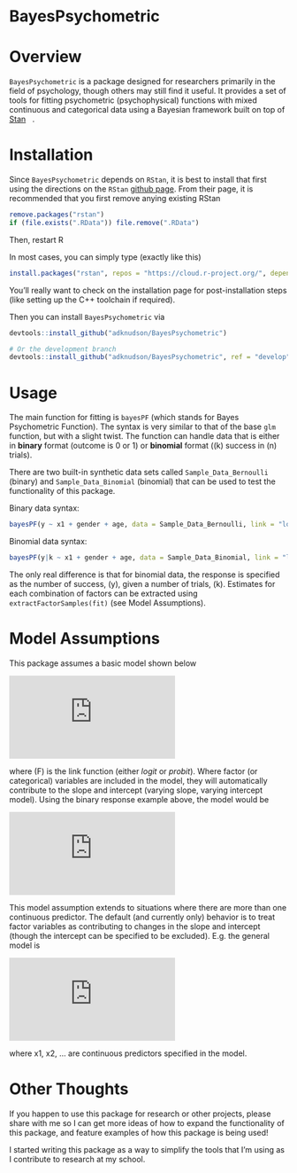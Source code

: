 
# BayesPsychometric

# Overview

`BayesPsychometric` is a package designed for researchers primarily in
the field of psychology, though others may still find it useful. It
provides a set of tools for fitting psychometric (psychophysical)
functions with mixed continuous and categorical data using a Bayesian
framework built on top of
<a href='https://mc-stan.org/'>Stan<img src='https://github.com/stan-dev/logos/blob/master/logo_tm.png?raw=true' target='_blank' height="12" /></a>.

# Installation

Since `BayesPsychometric` depends on `RStan`, it is best to install that
first using the directions on the `RStan` [github
page](https://github.com/stan-dev/rstan/wiki/RStan-Getting-Started).
From their page, it is recommended that you first remove anying existing
RStan

``` r
remove.packages("rstan")
if (file.exists(".RData")) file.remove(".RData")
```

Then, restart R

In most cases, you can simply type (exactly like this)

``` r
install.packages("rstan", repos = "https://cloud.r-project.org/", dependencies = TRUE)
```

You’ll really want to check on the installation page for
post-installation steps (like setting up the C++ toolchain if required).

Then you can install `BayesPsychometric` via

``` r
devtools::install_github("adknudson/BayesPsychometric")

# Or the development branch
devtools::install_github("adknudson/BayesPsychometric", ref = "develop")
```

# Usage

The main function for fitting is `bayesPF` (which stands for Bayes
Psychometric Function). The syntax is very similar to that of the base
`glm` function, but with a slight twist. The function can handle data
that is either in **binary** format (outcome is 0 or 1) or **binomial**
format (\(k\) success in \(n\) trials).

There are two built-in synthetic data sets called
`Sample_Data_Bernoulli` (binary) and `Sample_Data_Binomial` (binomial)
that can be used to test the functionality of this package.

Binary data syntax:

``` r
bayesPF(y ~ x1 + gender + age, data = Sample_Data_Bernoulli, link = "logit")
```

Binomial data syntax:

``` r
bayesPF(y|k ~ x1 + gender + age, data = Sample_Data_Binomial, link = "logit")
```

The only real difference is that for binomial data, the response is
specified as the number of success, \(y\), given a number of trials,
\(k\). Estimates for each combination of factors can be extracted using
`extractFactorSamples(fit)` (see Model Assumptions).

# Model Assumptions

This package assumes a basic model shown below

![Equation](https://latex.codecogs.com/png.latex?%5Cbegin%7Balign*%7D%20F%28%5Cpi%29%20%26%3D%20%5Calpha%20&plus;%20%5Cbeta%5Ctimes%20x%20%5C%5C%20y%20%26%5Csim%20%5Ctext%7BBinomial%7D%28k%2C%20%5Cpi%29%20%5Cend%7Balign*%7D)

where \(F\) is the link function (either *logit* or *probit*). Where
factor (or categorical) variables are included in the model, they will
automatically contribute to the slope and intercept (varying slope,
varying intercept model). Using the binary response example above, the
model would be

<!-- $$ -->

<!-- \begin{align*} -->

<!-- F(\pi) &= \alpha + \alpha_i^{gender} + \alpha_j^{age} + \left(\beta + \beta_i^{gender} + \beta_j^{age}\right) \times x_1 \\ -->

<!-- y &\sim \text{Bernoulli}(\pi) -->

<!-- \end{align*} -->

<!-- $$ -->

![Equation
2](https://latex.codecogs.com/png.latex?%5Cbegin%7Balign*%7D%20F%28%5Cpi%29%20%26%3D%20%5Calpha%20+%20%5Calpha_i%5E%7Bgender%7D%20+%20%5Calpha_j%5E%7Bage%7D%20+%20%5Cleft%28%5Cbeta%20+%20%5Cbeta_i%5E%7Bgender%7D%20+%20%5Cbeta_j%5E%7Bage%7D%5Cright%29%20%5Ctimes%20x_1%20%5C%5C%20y%20%26%5Csim%20%5Ctext%7BBernoulli%7D%28%5Cpi%29%20%5Cend%7Balign*%7D)

This model assumption extends to situations where there are more than
one continuous predictor. The default (and currently only) behavior is
to treat factor variables as contributing to changes in the slope and
intercept (though the intercept can be specified to be excluded). E.g.
the general model is

![General
Equation](https://latex.codecogs.com/png.latex?%5Cbegin%7Balign*%7D%20F%28%5Cpi%29%20%26%3D%20%5Calpha%20+%20%5Calpha_i%5E%7Bgender%7D%20+%20%5Calpha_j%5E%7Bage%7D%20+%20%5Cleft%28%5Cbeta%20+%20%5Cbeta_i%5E%7Bgender%7D%20+%20%5Cbeta_j%5E%7Bage%7D%5Cright%29%20%5Ctimes%20x_1%20+%20%5Cleft%28%5Cgamma%20+%20%5Cgamma_i%5E%7Bgender%7D%20+%20%5Cgamma_j%5E%7Bage%7D%5Cright%29%20%5Ctimes%20x_2%20+%20%5Cldots%20%5C%5C%20y%20%26%5Csim%20%5Ctext%7BBernoulli%7D%28%5Cpi%29%20%5Cend%7Balign*%7D)

<!-- $$ -->

<!-- \begin{align*} -->

<!-- F(\pi) &= \alpha + \alpha_i^{gender} + \alpha_j^{age} + \left(\beta + \beta_i^{gender} + \beta_j^{age}\right) \times x_1 + \left(\beta + \beta_i^{gender} + \beta_j^{age}\right) \times x_2 + \ldots \\ -->

<!-- y &\sim \text{Bernoulli}(\pi) -->

<!-- \end{align*} -->

<!-- $$ -->

where x1, x2, … are continuous predictors specified in the model.

# Other Thoughts

If you happen to use this package for research or other projects, please
share with me so I can get more ideas of how to expand the functionality
of this package, and feature examples of how this package is being
used\!

I started writing this package as a way to simplify the tools that I’m
using as I contribute to research at my school.
